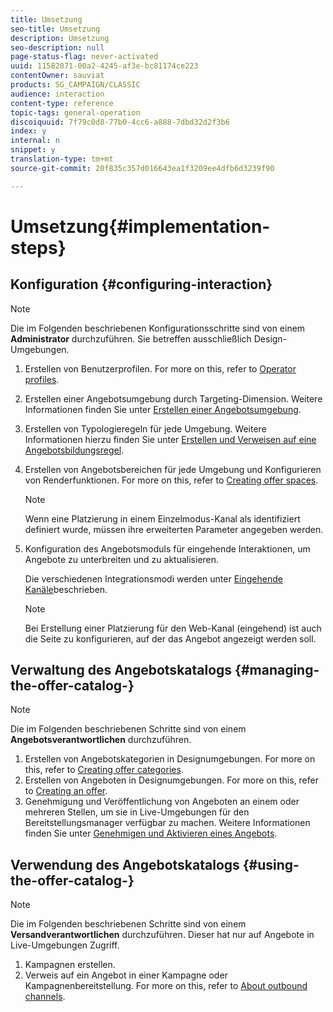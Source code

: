 ```yaml
---
title: Umsetzung
seo-title: Umsetzung
description: Umsetzung
seo-description: null
page-status-flag: never-activated
uuid: 11582071-00a2-4245-af3e-bc81174ce223
contentOwner: sauviat
products: SG_CAMPAIGN/CLASSIC
audience: interaction
content-type: reference
topic-tags: general-operation
discoiquuid: 7f79c0d8-77b0-4cc6-a888-7dbd32d2f3b6
index: y
internal: n
snippet: y
translation-type: tm+mt
source-git-commit: 20f835c357d016643ea1f3209ee4dfb6d3239f90

---
```



# Umsetzung{#implementation-steps}

## Konfiguration {#configuring-interaction}

>[!NOTE]
>
>Die im Folgenden beschriebenen Konfigurationsschritte sind von einem **Administrator** durchzuführen. Sie betreffen ausschließlich Design-Umgebungen.

1. Erstellen von Benutzerprofilen. For more on this, refer to [Operator profiles](../../interaction/using/operator-profiles.md).
1. Erstellen einer Angebotsumgebung durch Targeting-Dimension. Weitere Informationen finden Sie unter [Erstellen einer Angebotsumgebung](../../interaction/using/live-design-environments.md#creating-an-offer-environment).
1. Erstellen von Typologieregeln für jede Umgebung. Weitere Informationen hierzu finden Sie unter [Erstellen und Verweisen auf eine Angebotsbildungsregel](../../interaction/using/managing-offer-presentation.md#creating-and-referencing-an-offer-presentation-rule).
1. Erstellen von Angebotsbereichen für jede Umgebung und Konfigurieren von Renderfunktionen. For more on this, refer to [Creating offer spaces](../../interaction/using/creating-offer-spaces.md).

   >[!NOTE]
   >
   >Wenn eine Platzierung in einem Einzelmodus-Kanal als identifiziert definiert wurde, müssen ihre erweiterten Parameter angegeben werden.

1. Konfiguration des Angebotsmoduls für eingehende Interaktionen, um Angebote zu unterbreiten und zu aktualisieren.

   Die verschiedenen Integrationsmodi werden unter [Eingehende Kanäle](../../interaction/using/about-inbound-channels.md)beschrieben.

   >[!NOTE]
   >
   >Bei Erstellung einer Platzierung für den Web-Kanal (eingehend) ist auch die Seite zu konfigurieren, auf der das Angebot angezeigt werden soll.

## Verwaltung des Angebotskatalogs {#managing-the-offer-catalog-}

>[!NOTE]
>
>Die im Folgenden beschriebenen Schritte sind von einem **Angebotsverantwortlichen** durchzuführen.

1. Erstellen von Angebotskategorien in Designumgebungen. For more on this, refer to [Creating offer categories](../../interaction/using/creating-offer-categories.md).
1. Erstellen von Angeboten in Designumgebungen. For more on this, refer to [Creating an offer](../../interaction/using/creating-an-offer.md).
1. Genehmigung und Veröffentlichung von Angeboten an einem oder mehreren Stellen, um sie in Live-Umgebungen für den Bereitstellungsmanager verfügbar zu machen. Weitere Informationen finden Sie unter [Genehmigen und Aktivieren eines Angebots](../../interaction/using/approving-and-activating-an-offer.md).

## Verwendung des Angebotskatalogs {#using-the-offer-catalog-}

>[!NOTE]
>
>Die im Folgenden beschriebenen Schritte sind von einem **Versandverantwortlichen** durchzuführen. Dieser hat nur auf Angebote in Live-Umgebungen Zugriff.

1. Kampagnen erstellen.
1. Verweis auf ein Angebot in einer Kampagne oder Kampagnenbereitstellung. For more on this, refer to [About outbound channels](../../interaction/using/about-outbound-channels.md).

